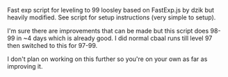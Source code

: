 Fast exp script for leveling to 99 loosley based on FastExp.js by dzik but heavily modified. See script for setup instructions (very simple to setup).

I'm sure there are improvements that can be made but this script does 98-99 in ~4 days which is already good. I did normal cbaal runs till level 97 then switched to this for 97-99.

I don't plan on working on this further so you're on your own as far as improving it.
